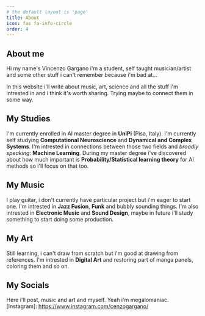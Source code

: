 ```yaml
---
# the default layout is 'page'
title: About
icon: fas fa-info-circle
order: 4
---
```


## About me
Hi my name's Vincenzo Gargano i'm a student, self taught musician/artist and some other stuff i can't remember because i'm bad at...

In this website i'll write about music, art, science and all the stuff i'm intrested in and i think it's worth sharing. Trying maybe to connect them in some way.

## My Studies
I'm currently enrolled in AI master degree in **UniPi** (Pisa, Italy). I'm currently self studying **Computational Neuroscience** and **Dynamical and Complex Systems**. I'm intrested in connections between those two fields and *broadly speaking*: **Machine Learning**. During my master degree i've discovered about how much important is **Probability/Statistical learning theory** for AI methods so i'll focus on that too.

## My Music
I play guitar, i don't currently have particular project but i'm eager to start one. I'm intrested in **Jazz Fusion**, **Funk** and bubbly sounding things. I'm also intrested in **Electronic Music** and **Sound Design**, maybe in future i'll study something to start doing some production.

## My Art
Still learning, i can't draw from scratch but i'm good at drawing from references. I'm intrested in **Digital Art** and restoring part of manga panels, coloring them and so on.

## My Socials
Here i'll post, music and art and myself. Yeah i'm megalomaniac.
[Instagram]: https://www.instagram.com/cenzogargano/

<!---
> Add Markdown syntax content to file `_tabs/about.md`{: .filepath } and it will show up on this page.
{: .prompt-tip }
--->